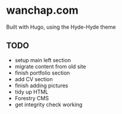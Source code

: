 # wanchap.com

Built with Hugo, using the Hyde-Hyde theme

## TODO
* setup main left section
* migrate content from old site
* finish portfolio section
* add CV section
* finish adding pictures
* tidy up HTML
* Forestry CMS
* get integrity check working

